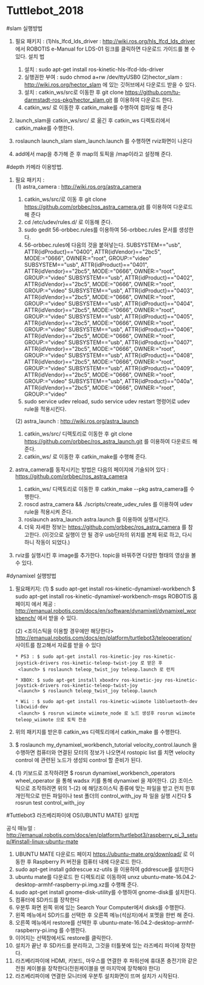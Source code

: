 # Tuttlebot_2018
 

#slam 실행방법
1. 필요 패키지 :
   (1)hls_lfcd_lds_driver : http://wiki.ros.org/hls_lfcd_lds_driver 에서 ROBOTIS e-Manual for LDS-01 링크를 클릭하면 다운로드 가이드를 볼 수 있다.
     설치 법
     1) 설치 : sudo apt-get install ros-kinetic-hls-lfcd-lds-driver
     2) 실행권한 부여 : sudo chmod a+rw /dev/ttyUSB0
   (2)hector_slam : http://wiki.ros.org/hector_slam 에 있는 깃허브에서 다운로드 받을 수 있다.
     1) 설치 : catkin_ws/src로 이동한 후 git clone https://github.com/tu-darmstadt-ros-pkg/hector_slam.git 를 이용하여 다운로드 한다.
     2) catkin_ws/ 로 이동한 후 catkin_make를 수행하여 컴파일 해 준다

2. launch_slam을 catkin_ws/src/ 로 옮긴 후 catkin_ws 디렉토리에서 catkin_make를 수행한다.

3. roslaunch launch_slam slam_launch.launch 를 수행하면 rviz화면이 나온다

4. add에서 map을 추가해 준 후 map의 토픽을 /map이라고 설정해 준다.


#depth 카메라 이용방법.
1. 필요 패키지 :  
   (1) astra_camera : http://wiki.ros.org/astra_camera
      1) catkin_ws/src/로 이동 후 git clone https://github.com/orbbec/ros_astra_camera.git 를 이용하여 다운로드 해 준다
      2) cd  /etc/udev/rules.d/ 로 이동해 준다.
      3) sudo gedit 56-orbbec.rules를 이용하여 56-orbbec.rules 문서를 생성한다.
      4) 56-orbbec.rules에 다음의 것을 붙혀넣는다.
      SUBSYSTEM=="usb", ATTR{idProduct}=="0400", ATTR{idVendor}=="2bc5", MODE:="0666", OWNER:="root", GROUP:="video"
      SUBSYSTEM=="usb", ATTR{idProduct}=="0401", ATTR{idVendor}=="2bc5", MODE:="0666", OWNER:="root", GROUP:="video"
      SUBSYSTEM=="usb", ATTR{idProduct}=="0402", ATTR{idVendor}=="2bc5", MODE:="0666", OWNER:="root", GROUP:="video"
      SUBSYSTEM=="usb", ATTR{idProduct}=="0403", ATTR{idVendor}=="2bc5", MODE:="0666", OWNER:="root", GROUP:="video"
      SUBSYSTEM=="usb", ATTR{idProduct}=="0404", ATTR{idVendor}=="2bc5", MODE:="0666", OWNER:="root", GROUP:="video"
      SUBSYSTEM=="usb", ATTR{idProduct}=="0405", ATTR{idVendor}=="2bc5", MODE:="0666", OWNER:="root", GROUP:="video"
      SUBSYSTEM=="usb", ATTR{idProduct}=="0406", ATTR{idVendor}=="2bc5", MODE:="0666", OWNER:="root", GROUP:="video"
      SUBSYSTEM=="usb", ATTR{idProduct}=="0407", ATTR{idVendor}=="2bc5", MODE:="0666", OWNER:="root", GROUP:="video"
      SUBSYSTEM=="usb", ATTR{idProduct}=="0408", ATTR{idVendor}=="2bc5", MODE:="0666", OWNER:="root", GROUP:="video"
      SUBSYSTEM=="usb", ATTR{idProduct}=="0409", ATTR{idVendor}=="2bc5", MODE:="0666", OWNER:="root", GROUP:="video"
      SUBSYSTEM=="usb", ATTR{idProduct}=="040a", ATTR{idVendor}=="2bc5", MODE:="0666", OWNER:="root", GROUP:="video"
      5) sudo service udev reload, sudo service udev restart 명령어로 udev rule을 적용시킨다.

   (2) astra_launch : http://wiki.ros.org/astra_launch
      1) catkin_ws/src/ 디렉토리로 이동한 후 git clone https://github.com/orbbec/ros_astra_launch.git 를 이용하여 다운로드 해 준다.
      2) catkin_ws/ 로 이동한 후 catkin_make를 수행해 준다.

2. astra_camera를 동작시키는 방법은 다음의 페이지에 기술되어 있다 : https://github.com/orbbec/ros_astra_camera
   1) catkin_ws/ 디렉토리로 이동한 후 catkin_make --pkg astra_camera를 수행한다.
   2) roscd astra_camera && ./scripts/create_udev_rules 를 이용하여 udev rule을 적용시켜 준다.
   3) roslaunch astra_launch astra.launch 를 이용하여 실행시킨다.
   4) 더욱 자세한 정보는 https://github.com/orbbec/ros_astra_camera 를 참고한다.
  (이것으로 실행이 안 될 경우 usb단자의 위치를 본체 뒤로 하고, 다시 하니 작동이 되었다.)

3. rviz를 실행시킨 후 image를 추가한다. topic을 바꿔주면 다양한 형태의 영상을 볼 수 있다.

#dynamixel 실행방법
1. 필요패키지:
   (1) $ sudo apt-get install ros-kinetic-dynamixel-workbench 
       $ sudo apt-get install ros-kinetic-dynamixel-workbench-msgs
       ROBOTIS 홈페이지 에서 제공 : http://emanual.robotis.com/docs/en/software/dynamixel/dynamixel_workbench/ 에서 받을 수 있다.
   
   (2) <조이스틱을 이용할 경우에만 해당한다>
       http://emanual.robotis.com/docs/en/platform/turtlebot3/teleoperation/ 사이트를 참고해서 자료를 받을 수 있다
       
       * PS3 : $ sudo apt-get install ros-kinetic-joy ros-kinetic-joystick-drivers ros-kinetic-teleop-twist-joy 로 받은 후
        <launch> $ roslaunch teleop_twist_joy teleop.launch 로 런치
       
       * XBOX: $ sudo apt-get install xboxdrv ros-kinetic-joy ros-kinetic-joystick-drivers ros-kinetic-teleop-twist-joy
        <launch> $ roslaunch teleop_twist_joy teleop.launch
       
       * Wii : $ sudo apt-get install ros-kinetic-wiimote libbluetooth-dev libcwiid-dev
        <launch> $ rosrun wiimote wiimote_node 로 노드 생성후 rosrun wiimote teleop_wiimote 으로 토픽 전송

2. 위의 패키지를 받은후 catkin_ws 디렉토리에서 catkin_make 를 수행한다.
           
3. $ roslaunch my_dynamixel_workbench_tutorial velocity_control.launch 을 수행하면 컴퓨터와 연결된 모터의 정보가 나오면서 rostopic list  를 치면 velocity control 에 관련된 노드가 생성되 control 할 준비가 된다.

4. (1) 키보드로 조작하려면 $ rosrun dynamixel_workbench_operators wheel_operator 을 통해 wadsx 키를 통해 dynamixel 을 제어한다.
   (2) 조이스틱으로 조작하려면 위의 1-(2) 에 해당조이스틱 종류에 맞는 파일을 받고 런치 한후 개인적으로 만든 파일이나 test 폴더의 control_with_joy 파        일을 실행 시킨다 $ rosrun test control_with_joy
   
   
#Tuttlebot3 라즈베리파이에 OS(UBUNTU MATE) 설치법

공식 매뉴얼 : http://emanual.robotis.com/docs/en/platform/turtlebot3/raspberry_pi_3_setup/#install-linux-ubuntu-mate

1. UBUNTU MATE 다운로드 페이지 https://ubuntu-mate.org/download/ 로 이동한 후 Raspberry Pi 버전을 컴퓨터 내에 다운로드 한다.
2. sudo apt-get install gddrescue xz-utils 을 이용하여 gddrescue를 설치한다
3. ubuntu mate를 다운로드 한 디렉토리로 이동하여 unxz ubuntu-mate-16.04.2-desktop-armhf-raspberry-pi.img.xz를 수행해 준다.
4. sudo apt-get install gnome-disk-utility를 수행하여 gnome-disk를 설치한다.
5. 컴퓨터에 SD카드를 장착한다
6. 우분투 화면 왼쪽 위에 있는 Search Your Computer에서 disks를 수행한다.
7. 왼쪽 메뉴에서 SD카드를 선택한 후 오른쪽 메뉴(석삼자)에서 포멧을 한번 해 준다.
8. 오른쪽 메뉴에서 restore를 선택한 후 ubuntu-mate-16.04.2-desktop-armhf-raspberry-pi.img 를 수행한다.
9. 이어지는 선택창에서도 restore를 클릭한다.
10. 설치가 끝난 후 SD카드를 분리하고, 그것을 터틀봇에 있는 라즈베리 파이에 장착한다.
11. 라즈베리파이에 HDMI, 키보드, 마우스를 연결한 후 파워선에 휴대폰 충전기와 같은 전원 케이블을 장착한다(전원케이블을 맨 마지막에 장착해야 한다)
12. 라즈베리파이에 연결한 모니터에 우분투 설치화면이 뜨며 설치가 시작된다.

